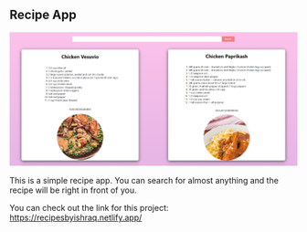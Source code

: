 ## Recipe App

![Preview](Capture.PNG?raw=true)

This is a simple recipe app. You can search for almost anything and the recipe will be right in front of you.

You can check out the link for this project: https://recipesbyishraq.netlify.app/
